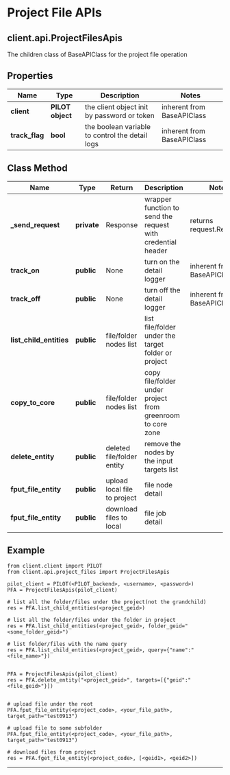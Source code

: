 # Project File APIs

## client.api.ProjectFilesApis

The children class of BaseAPIClass for the project file operation

## Properties

Name | Type | Description | Notes
------------ | ------------- | ------------- | -------------
**client** | **PILOT object** | the client object init by password or token | inherent from BaseAPIClass
**track_flag** | **bool** | the boolean variable to control the detail logs | inherent from BaseAPIClass

## Class Method

Name | Type | Return | Description | Notes
------------ | ------------- |------------- | ------------- | -------------
**_send_request** | **private** | Response | wrapper function to send the request with credential header | returns request.Response | inherent from BaseAPIClass
**track_on** | **public** | None | turn on the detail logger | inherent from BaseAPIClass
**track_off** | **public** | None | turn off the detail logger | inherent from BaseAPIClass
**list_child_entities** | **public** | file/folder nodes list | list file/folder under the target folder or project |
**copy_to_core** | **public** | file/folder nodes list | copy file/folder under project from greenroom to core zone |
**delete_entity** | **public** | deleted file/folder entity | remove the nodes by the input targets list |
**fput_file_entity** | **public** | upload local file to project | file node detail |
**fput_file_entity** | **public** | download files to local | file job detail |

## Example

```
from client.client import PILOT
from client.api.project_files import ProjectFilesApis

pilot_client = PILOT(<PILOT_backend>, <username>, <password>)
PFA = ProjectFilesApis(pilot_client)

# list all the folder/files under the project(not the grandchild)
res = PFA.list_child_entities(<project_geid>)

# list all the folder/files under the folder in project
res = PFA.list_child_entities(<project_geid>, folder_geid="<some_folder_geid>")

# list folder/files with the name query
res = PFA.list_child_entities(<project_geid>, query={"name":"<file_name>"})


PFA = ProjectFilesApis(pilot_client)
res = PFA.delete_entity("<project_geid>", targets=[{"geid":"<file_geid>"}])


# upload file under the root
PFA.fput_file_entity(<project_code>, <your_file_path>, target_path="test0913")

# upload file to some subfolder
PFA.fput_file_entity(<project_code>, <your_file_path>, target_path="test0913")

# download files from project
res = PFA.fget_file_entity(<project_code>, [<geid1>, <geid2>])

```

---

